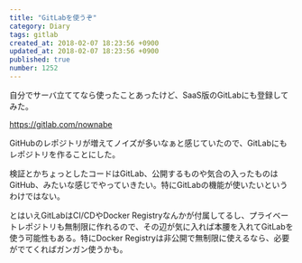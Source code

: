```yaml
---
title: "GitLabを使うぞ"
category: Diary
tags: gitlab
created_at: 2018-02-07 18:23:56 +0900
updated_at: 2018-02-07 18:23:56 +0900
published: true
number: 1252
---
```


自分でサーバ立ててなら使ったことあったけど、SaaS版のGitLabにも登録してみた。

https://gitlab.com/nownabe

GitHubのレポジトリが増えてノイズが多いなぁと感じていたので、GitLabにもレポジトリを作ることにした。

検証とかちょっとしたコードはGitLab、公開するものや気合の入ったものはGitHub、みたいな感じでやっていきたい。特にGitLabの機能が使いたいというわけではない。

とはいえGitLabはCI/CDやDocker Registryなんかが付属してるし、プライベートレポジトリも無制限に作れるので、その辺が気に入れば本腰を入れてGitLabを使う可能性もある。特にDocker Registryは非公開で無制限に使えるなら、必要がでてくればガンガン使うかも。
